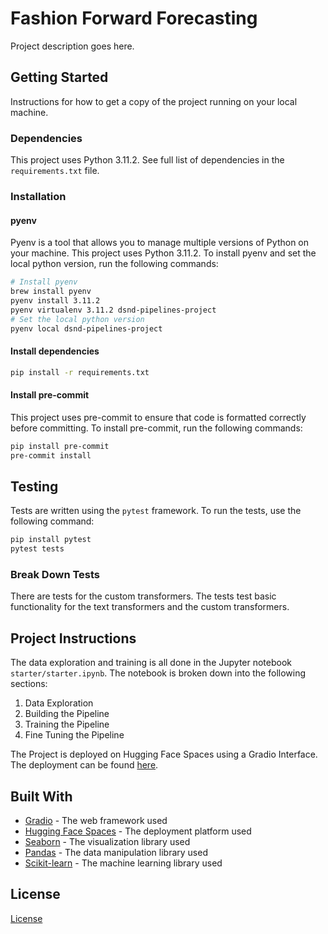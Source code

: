 # Fashion Forward Forecasting

Project description goes here.

## Getting Started

Instructions for how to get a copy of the project running on your local machine.

### Dependencies

This project uses Python 3.11.2. See full list of dependencies in the `requirements.txt` file.

### Installation

#### pyenv

Pyenv is a tool that allows you to manage multiple versions of Python on your machine. This project uses Python 3.11.2. To install pyenv and set the local python version, run the following commands:

```bash
# Install pyenv
brew install pyenv
pyenv install 3.11.2
pyenv virtualenv 3.11.2 dsnd-pipelines-project
# Set the local python version
pyenv local dsnd-pipelines-project
```

#### Install dependencies

```bash
pip install -r requirements.txt
```

#### Install pre-commit

This project uses pre-commit to ensure that code is formatted correctly before committing. To install pre-commit, run the following commands:

```bash
pip install pre-commit
pre-commit install
```

## Testing

Tests are written using the `pytest` framework. To run the tests, use the following command:

```bash
pip install pytest
pytest tests
```

### Break Down Tests

There are tests for the custom transformers. The tests test basic functionality for the text transformers and the custom transformers.

## Project Instructions

The data exploration and training is all done in the Jupyter notebook `starter/starter.ipynb`. The notebook is broken down into the following sections:

1. Data Exploration
1. Building the Pipeline
1. Training the Pipeline
1. Fine Tuning the Pipeline

The Project is deployed on Hugging Face Spaces using a Gradio Interface. The deployment can be found [here](https://huggingface.co/spaces/stevenlundy/dsnd-pipelines-project).

## Built With

* [Gradio](http://gradio.app) - The web framework used
* [Hugging Face Spaces](https://huggingface.co/spaces) - The deployment platform used
* [Seaborn](https://seaborn.pydata.org) - The visualization library used
* [Pandas](https://pandas.pydata.org) - The data manipulation library used
* [Scikit-learn](https://scikit-learn.org/stable/) - The machine learning library used

## License

[License](LICENSE.txt)
